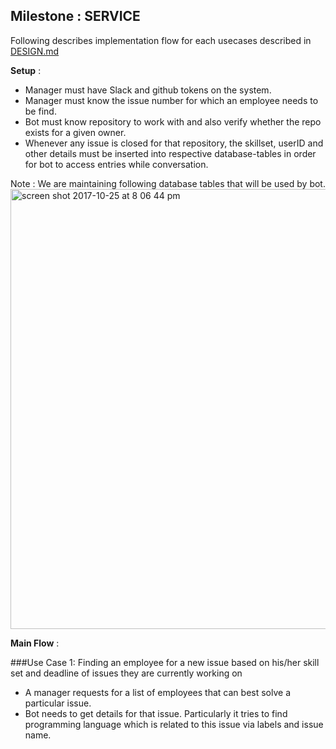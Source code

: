 ## Milestone : SERVICE

Following describes implementation flow for each usecases described in [DESIGN.md](https://github.ncsu.edu/sbshete/CSC-510-Project/blob/master/DESIGN.md)

**Setup** :
* Manager must have Slack and github tokens on the system. 
* Manager must know the issue number for which an employee needs to be find. 
* Bot must know repository to work with and also verify whether the repo exists for a given owner.
* Whenever any issue is closed for that repository, the skillset, userID and other details must be inserted into respective database-tables in order for bot to access entries while conversation.

Note : We are maintaining following database tables that will be used by bot. 
<img width="704" alt="screen shot 2017-10-25 at 8 06 44 pm" src="https://github.ncsu.edu/sbshete/CSC-510-Project/blob/milestone3/images/Database-tables.png.PNG">

**Main Flow** : 

###Use Case 1: Finding an employee for a new issue based on his/her skill set and deadline of issues they are currently working on

  * A manager requests for a list of employees that can best solve a particular issue. 
  * Bot needs to get details for that issue. Particularly it tries to find programming language which is related to this issue via labels and issue name.
